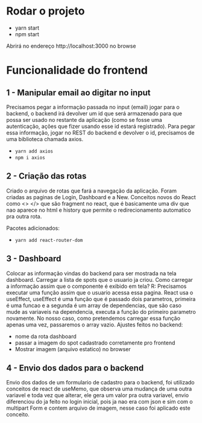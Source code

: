 
# Rodar o projeto 
 * yarn start
 * npm start

Abrirá no endereço http://localhost:3000 no browse

# Funcionalidade do frontend

## 1 - Manipular email ao digitar no input

Precisamos pegar a informação passada no input (email) jogar para o backend, o backend irá devolver um id que será armazenado para que possa ser usado no restante da aplicação (como se fosse uma autenticação, ações que fizer usando esse id estará registrado).
Para pegar essa informação, jogar no REST do backend e devolver o id, precisamos de uma biblioteca chamada axios.

* ``yarn add axios``
* ``npm i axios``

## 2 - Criação das rotas

Criado o arquivo de rotas que fará a navegação da aplicação. 
Foram criadas as paginas de Login, Dashboard e a New. Conceitos novos do React como <> </> que são fragment no react, que é basicamente uma div que nao aparece no html e history que permite o redirecionamento automatico pra outra rota.

Pacotes adicionados:

* ``yarn add react-router-dom``

## 3 - Dashboard

Colocar as informação vindas do backend para ser mostrada na tela dashboard. Carregar a lista de spots que o usuario ja criou. Como carregar a informação assim que o componente é exibido em tela? R: Precisamos executar uma função assim que o usuario acessa essa pagina. React usa o useEffect, useEffect é uma função que é passado dois parametros, primeira é uma funcao e a segunda é um array de dependencias, que são caso mude as variaveis na dependencia, executa a função do primeiro parametro novamente. No nosso caso, como pretendemos carregar essa função apenas uma vez, passaremos o array vazio.
Ajustes feitos no backend:
* nome da rota dashboard
* passar a imagem do spot cadastrado corretamente pro frontend
* Mostrar imagem (arquivo estatico) no browser

## 4 - Envio dos dados para o backend

Envio dos dados de um formulario de cadastro para o backend, foi utilizado conceitos de react de useMemo, que observa uma mudança de uma outra variavel e toda vez que alterar, ele gera um valor pra outra variavel, envio diferenciou do ja feito no login inicial, pois ja nao era com json e sim com o multipart Form e contem arquivo de imagem, nesse caso foi aplicado este conceito.
